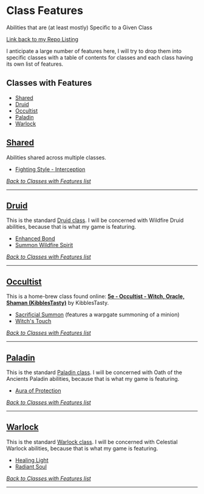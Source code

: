 # Class Features
Abilities that are (at least mostly) Specific to a Given Class

[Link back to my Repo Listing](https://github.com/Jeznar/GitRepo)

I anticipate a large number of features here, I will try to drop them into specific classes with a table of contents for classes and each class having its own list of features.

## Classes with Features

* [Shared](#shared)
* [Druid](#druid)
* [Occultist](#occultist)
* [Paladin](#paladin)
* [Warlock](#warlock)

## [Shared](Shared#shared)

Abilities shared across multiple classes.

* [Fighting Style - Interception](Shared#fighting-style-interception)

[*Back to Classes with Features list*](#classes-with-features)

---

## [Druid](Druid#druid)

This is the standard [Druid class](https://www.dndbeyond.com/classes/druid).  I will be concerned with Wildfire Druid abilities, because that is what my game is featuring.

* [Enhanced Bond](#Druid/enhanced-bond)
* [Summon Wildfire Spirit](#Druid/summon-wildfire-spirit)


[*Back to Classes with Features list*](#classes-with-features)

---

## [Occultist](Occultist#druid)

This is a home-brew class found online: **[5e - Occultist - Witch, Oracle, Shaman (KibblesTasty)](https://www.gmbinder.com/share/-M-WtrKeZNFdEXq0MKXw)** by KibblesTasty.

* [Sacrificial Summon](Occultist#sacrificial-summon) (features a warpgate summoning of a minion)
* [Witch's Touch](Occultist#witch-touch)

[*Back to Classes with Features list*](#classes-with-features)

---

## [Paladin](Paladin#paladin)

This is the standard [Paladin class](https://www.dndbeyond.com/classes/paladin).  I will be concerned with Oath of the Ancients Paladin abilities, because that is what my game is featuring.

* [Aura of Protection](Paladin#aura-of-protection)

[*Back to Classes with Features list*](#classes-with-features)

---

## [Warlock](Warlock#warlock)

This is the standard [Warlock class](https://www.dndbeyond.com/classes/warlock).  I will be concerned with Celestial Warlock abilities, because that is what my game is featuring.

* [Healing Light](Warlock#healing-light)
* [Radiant Soul](Warlock#radiant-soul)

[*Back to Classes with Features list*](#classes-with-features)

---